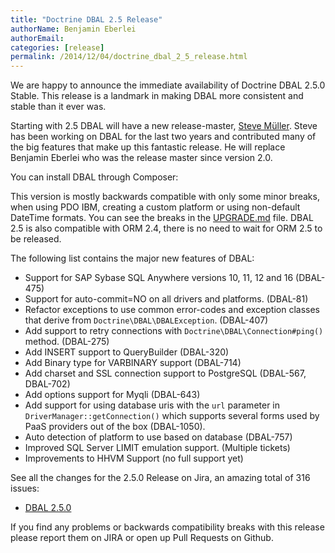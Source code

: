 ```yaml
---
title: "Doctrine DBAL 2.5 Release"
authorName: Benjamin Eberlei
authorEmail:
categories: [release]
permalink: /2014/12/04/doctrine_dbal_2_5_release.html
---
```

We are happy to announce the immediate availability of Doctrine DBAL
2.5.0 Stable. This release is a landmark in making DBAL more consistent
and stable than it ever was.

Starting with 2.5 DBAL will have a new release-master, [Steve
Müller](https://github.com/deeky666). Steve has been working on DBAL for
the last two years and contributed many of the big features that make up
this fantastic release. He will replace Benjamin Eberlei who was the
release master since version 2.0.

You can install DBAL through Composer:

This version is mostly backwards compatible with only some minor breaks,
when using PDO IBM, creating a custom platform or using non-default
DateTime formats. You can see the breaks in the
[UPGRADE.md](https://github.com/doctrine/dbal/blob/master/UPGRADE.md)
file. DBAL 2.5 is also compatible with ORM 2.4, there is no need to wait
for ORM 2.5 to be released.

The following list contains the major new features of DBAL:

-   Support for SAP Sybase SQL Anywhere versions 10, 11, 12 and 16
    (DBAL-475)
-   Support for auto-commit=NO on all drivers and platforms. (DBAL-81)
-   Refactor exceptions to use common error-codes and exception classes
    that derive from `Doctrine\DBAL\DBALException`. (DBAL-407)
-   Add support to retry connections with
    `Doctrine\DBAL\Connection#ping()` method. (DBAL-275)
-   Add INSERT support to QueryBuilder (DBAL-320)
-   Add Binary type for VARBINARY support (DBAL-714)
-   Add charset and SSL connection support to PostgreSQL (DBAL-567,
    DBAL-702)
-   Add options support for Myqli (DBAL-643)
-   Add support for using database uris with the `url` parameter in
    `DriverManager::getConnection()` which supports several forms used
    by PaaS providers out of the box (DBAL-1050).
-   Auto detection of platform to use based on database (DBAL-757)
-   Improved SQL Server LIMIT emulation support. (Multiple tickets)
-   Improvements to HHVM Support (no full support yet)

See all the changes for the 2.5.0 Release on Jira, an amazing total of
316 issues:

-   [DBAL
    2.5.0](https://www.doctrine-project.org/jira/browse/DBAL/fixforversion/10523/)

If you find any problems or backwards compatibility breaks with this
release please report them on JIRA or open up Pull Requests on Github.
